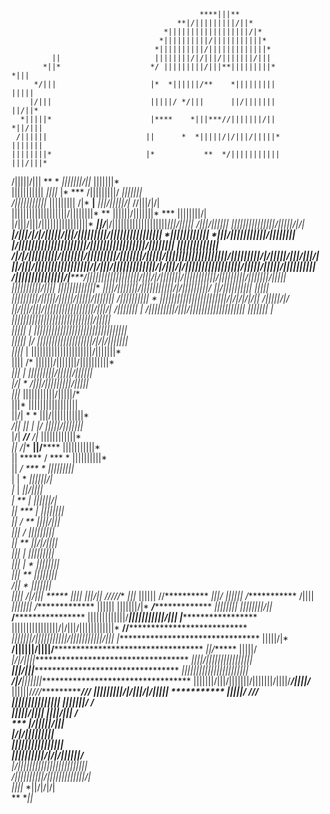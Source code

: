                                               ****|||**                                             
                                         **|/|||||||||/||*                                          
                                      *||||||||||||||||||/|*                                        
                                     *||||||||||/|||||||||||*                                       
                                    *||||||||||/|||||||||||||*                                      
             ||                     ||||||||/|/|||/|||||||/|||                                      
           *||*                    */ |||||||||/|||**|||||||||*                    *|||             
         */|||                     |*  *||||||/**    *|||||||||                     |||||           
        |/|||                      |||||/ */|||      ||/|||||||                      ||/||*         
      *|||||*                      |****    *|||***//|||||||/||                      *||/|||        
     /||||||                      ||      *  *|||||/|/|||/|||||*                      |||||||       
    ||||||||*                     |*           **  */|||||||||||                       |||/|||*     
   /|||||/|||                    **               *  *|||||||/||*                       |||||||*    
   |||||||||||      *||||*      |*               ***  /|||||||||/                       *|||||||*   
  */|||||||||||*  |||||||||   /|*             **|**  *|||/|||||/|*                      //|||/|/|   
   |||||||||||||||||||/||||||||*           **       ||||||/|||||||*      ***            ||||||||/|  
    |/|||/|||/||||||||||||||||*        ***||/***|/|||||||||||||||||||*|||/|||||        /|||/||||||* 
    *|||||||||||||||/|||||/|/|   **|/|||/|/|/|||||/|||/|||||||||/||||||||||||||||     *|||||||||||| 
     *|||/|||||||||||/|||||||| *|/|||||||||||||||||||||/|||||||||||||||||/||||||||*  *|||||||||||||*
      /|/|/|||||||||/|||||||/|||||||||/|||||||/|||||/|||||||||||||||||||/|||||||||/|/|||||/|||/|||/|
       ||/|||/|||||||||||||||||/|/|||/|||||||||||||/|/|||/|/|||||||||||||||||/|||||/|||||/||||||||||
        /|||||||||||||||/|*****/||||||||||||||||||/|||/|/|||||||/|||||||||||/|||||||||/|||||||/|||||
         ||||||||||/||||*         *|||||||||||||**           **||||/|||||||/|||||||||||/|/|||||||||/
          ||/||||||||||              *|||||*                     |||||||||/|||||/|||||/|||||/|||||||
           /||||||||||                  *                         |||||||||||||||||||||||/|/|/|/|/||
           */|||||/|/                                            *||/|||/|||/|||||||||||||||||/|||/|
            /|||||||*                 |*                         /|||||||||/|||/||||||||||||||||||| 
             |||||||                 |                          ||||||||||||||||||||||||||||/|||||  
             *|||||*                |                          *||||||||||||||||||||||||||||||||*   
              |||||                |/                          |||||||||||||||||||/|/|/|||||||*     
              ||||*                |                          |||||||||||||||||||||/|||||||*        
              ||||                /*                          ||||||/|||||||/||||||||||*            
              *|||                |                           |||||||||/|||||/||||||*               
              *|/|                *                           /|||/|||||||||/|||||                  
               |||*                                           |||||||||||/|||||/*                   
               |||*                                           |||||||||||||||||                     
               ||/|               *  *                        |||/|||||||||||*                      
               */||  ||*       *|*   *|/*                     *|||||/|||||||*                       
                |/|    ***//***         */|*                   ||||||||||||*                        
                *||              /|**      **||/******         |||||||||||*                         
                 ||       *****  /  ***           *            ||||||||||*                          
                 ||             */     ***  *                  |||||||||*                           
                  |             |         *                   *||||||/|                             
                  |*            |                            *||/||||*                              
                  *|       **   |*                          *||||||/|                               
                   ||      ***   |                         *||||||||                                
                    ||          */  **                    *||||/|||*                                
                    |||         /                         |||||||||                                 
                     ||*       **                        ||/|/||||*                                 
                     |||       *|                       *|||||||||                                  
                      |||       |   *                   *||||||||*                                  
                      |||*      **                       ||||||||                                   
                      */||       *                       |||||||*                                   
                       ||||                              */|/|||                               *****
                        ||||                              |||/||                         */////*****
                        *|||*                             ||||||                        //**********
                         *|||/                           ||||||*                      */************
                          /||||                        *|||||||*                    */**************
                           ||||||                     |||||||/|*                ***/****************
                           *||||||||*              *||||||||/||*           ****/********************
                            |||||||||||||/******|||||||||||/|||*       ***|*************************
                            ||||||||||||||||/|/|||/||||||||||||*   **//*****************************
                           *|||||||/|||||||||||/|||||||||||/|||* *|*********************************
                           |||||/|*              **/||||||/||||/************************************
        *||/******        |||||/                       *|/|/||||************************************
         *||||/||||||||||||||||                        **|||/|||************************************
       *|||||||||||||||||||||||                    **/|/**|||||||***********************************
     |||||||/|||/|||||||/|||||||/||||/*******/||||/******* ||||||/***/*/*/*******************///*** 
      |||||||||/|/|||/|/|||||*    ***********               |||||/*        ***********///****       
     *|||||||||||||||***                                    |||||||/         ******/***             
 *|||||/||||***                                             *||||/|||*   *******/*                  
 ***                                                        *|/|||||/|||*******                     
                                                            |/|/|||||||||****                       
                                                           *||||||||||||||||**                      
                                                           ||||||||||/|/|/||||||/***                
                                                           |/||||||||||||||||||||||||*              
                                                          /||||||||||/|||||||||||||/|               
                                                          ||||*    *||/|/|/|                        
                                                          **          **||*                         
